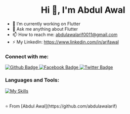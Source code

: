  <h1 align="center">Hi 👋, I'm Abdul Awal</h1>

- 🔭 I’m currently working on Flutter
- 💬 Ask me anything about Flutter 
- 📫 How to reach me: abdulawalarif0011@gmail.com
- ⚡ My LinkedIn: https://www.linkedin.com/in/arifawal
  
### Connect with me:
<div id="badges">
  <a href="https://github.com/abdulawalarif">
    <img src="https://img.shields.io/badge/Github-white?style=for-the-badge&logo=Github&logoColor=black" alt="Github Badge"/>
  </a>
   <a href="https://fb.com/Aawalarif">
    <img src="https://img.shields.io/badge/Facebook-blue?style=for-the-badge&logo=facebook&logoColor=white" alt="Facebook Badge"/>
  </a>
   <a href="https://twitter.com/awalAppDev">
    <img src="https://img.shields.io/badge/Twitter-blue?style=for-the-badge&logo=twitter&logoColor=white" alt="Twitter Badge"/>
  </a>
</div>

### Languages and Tools:
[![My Skills](https://skillicons.dev/icons?i=flutter,dart,firebase,github,git,postman,figma,xd&perline=5)](https://skillicons.dev)

<br>
⭐️ From [Abdul Awal](https://github.com/abdulawalarif)
